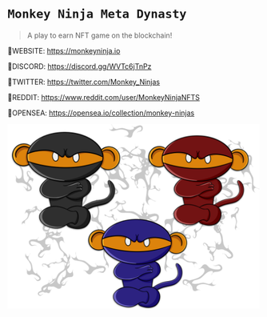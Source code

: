 # `Monkey Ninja Meta Dynasty`

> A play to earn NFT game on the blockchain!

🚀WEBSITE: https://monkeyninja.io

🚀DISCORD: https://discord.gg/WVTc6jTnPz

🚀TWITTER: https://twitter.com/Monkey_Ninjas

🚀REDDIT: https://www.reddit.com/user/MonkeyNinjaNFTS

🚀OPENSEA: https://opensea.io/collection/monkey-ninjas

<img src="./src/assets/ninja-trio.png">
